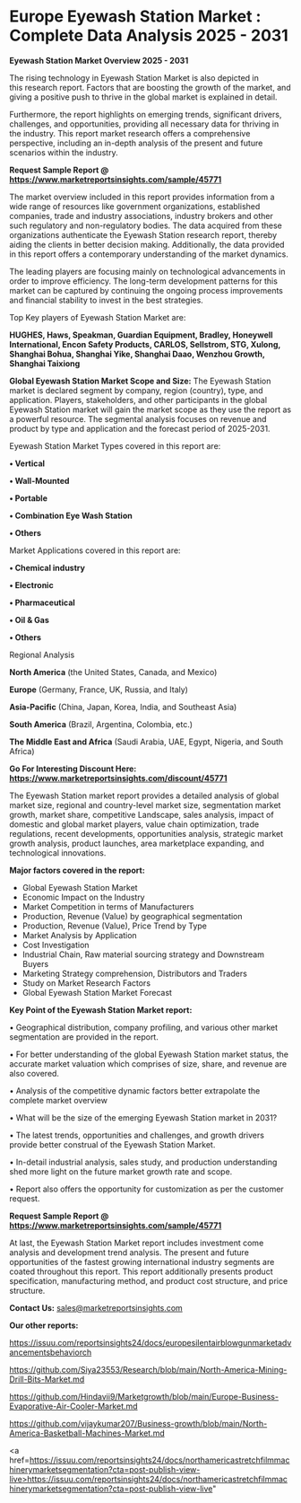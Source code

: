 # Europe Eyewash Station Market : Complete Data Analysis 2025 - 2031

<Strong> Eyewash Station Market Overview 2025 - 2031</strong>

The rising technology in Eyewash Station Market is also depicted in this research report. Factors that are boosting the growth of the market, and giving a positive push to thrive in the global market is explained in detail.

Furthermore, the report highlights on emerging trends, significant drivers, challenges, and opportunities, providing all necessary data for thriving in the industry. This report market research offers a comprehensive perspective, including an in-depth analysis of the present and future scenarios within the industry.

<strong>Request Sample Report @ <a href=https://www.marketreportsinsights.com/sample/45771>https://www.marketreportsinsights.com/sample/45771</a></strong>

The market overview included in this report provides information from a wide range of resources like government organizations, established companies, trade and industry associations, industry brokers and other such regulatory and non-regulatory bodies. The data acquired from these organizations authenticate the Eyewash Station research report, thereby aiding the clients in better decision making. Additionally, the data provided in this report offers a contemporary understanding of the market dynamics.

The leading players are focusing mainly on technological advancements in order to improve efficiency. The long-term development patterns for this market can be captured by continuing the ongoing process improvements and financial stability to invest in the best strategies.

Top Key players of Eyewash Station Market are:

<strong>HUGHES, Haws, Speakman, Guardian Equipment, Bradley, Honeywell International, Encon Safety Products, CARLOS, Sellstrom, STG, Xulong, Shanghai Bohua, Shanghai Yike, Shanghai Daao, Wenzhou Growth, Shanghai Taixiong</strong>

<strong><b>Global Eyewash Station Market Scope and Size:</b></strong>
The Eyewash Station market is declared segment by company, region (country), type, and application. Players, stakeholders, and other participants in the global Eyewash Station market will gain the market scope as they use the report as a powerful resource. The segmental analysis focuses on revenue and product by type and application and the forecast period of 2025-2031.

Eyewash Station Market Types covered in this report are:

<strong>•  Vertical

•  Wall-Mounted

•  Portable

•  Combination Eye Wash Station

•  Others</strong>

Market Applications covered in this report are:

<strong>•  Chemical industry

•  Electronic

•  Pharmaceutical

•  Oil & Gas

•  Others</strong> 

Regional Analysis

<strong>North America</strong> (the United States, Canada, and Mexico)

<strong>Europe</strong> (Germany, France, UK, Russia, and Italy)

<strong>Asia-Pacific</strong> (China, Japan, Korea, India, and Southeast Asia)

<strong>South America</strong> (Brazil, Argentina, Colombia, etc.)

<strong>The Middle East and Africa</strong> (Saudi Arabia, UAE, Egypt, Nigeria, and South Africa)

<strong>Go For Interesting Discount Here: <a href=https://www.marketreportsinsights.com/discount/45771>https://www.marketreportsinsights.com/discount/45771</a></strong>

The Eyewash Station market report provides a detailed analysis of global market size, regional and country-level market size, segmentation market growth, market share, competitive Landscape, sales analysis, impact of domestic and global market players, value chain optimization, trade regulations, recent developments, opportunities analysis, strategic market growth analysis, product launches, area marketplace expanding, and technological innovations.

<strong><b>Major factors covered in the report:</b></strong>
<ul>
  <li>Global Eyewash Station Market </li>
  <li>Economic Impact on the Industry</li>
  <li>Market Competition in terms of Manufacturers</li>
  <li>Production, Revenue (Value) by geographical segmentation</li>
  <li>Production, Revenue (Value), Price Trend by Type</li>
  <li>Market Analysis by Application</li>
  <li>Cost Investigation</li>
  <li>Industrial Chain, Raw material sourcing strategy and Downstream Buyers</li>
  <li>Marketing Strategy comprehension, Distributors and Traders</li>
  <li>Study on Market Research Factors</li>
  <li>Global Eyewash Station Market Forecast</li>
</ul>

<strong><b>Key Point of the Eyewash Station Market report:</b></strong>

• Geographical distribution, company profiling, and various other market segmentation are provided in the report.

• For better understanding of the global Eyewash Station market status, the accurate market valuation which comprises of size, share, and revenue are also covered.

• Analysis of the competitive dynamic factors better extrapolate the complete market overview

• What will be the size of the emerging Eyewash Station market in 2031?

• The latest trends, opportunities and challenges, and growth drivers provide better construal of the Eyewash Station Market.

• In-detail industrial analysis, sales study, and production understanding shed more light on the future market growth rate and scope.

• Report also offers the opportunity for customization as per the customer request.

<strong>Request Sample Report @ <a href=https://www.marketreportsinsights.com/sample/45771>https://www.marketreportsinsights.com/sample/45771</a></strong>

At last, the Eyewash Station Market report includes investment come analysis and development trend analysis. The present and future opportunities of the fastest growing international industry segments are coated throughout this report. This report additionally presents product specification, manufacturing method, and product cost structure, and price structure.

<strong>Contact Us:</strong>
sales@marketreportsinsights.com

<strong>Our other reports:</strong>

<a href=https://issuu.com/reportsinsights24/docs/europesilentairblowgunmarketadvancementsbehaviorch>https://issuu.com/reportsinsights24/docs/europesilentairblowgunmarketadvancementsbehaviorch</a>

<a href=https://github.com/Siya23553/Research/blob/main/North-America-Mining-Drill-Bits-Market.md>https://github.com/Siya23553/Research/blob/main/North-America-Mining-Drill-Bits-Market.md</a>

<a href=https://github.com/Hindavii9/Marketgrowth/blob/main/Europe-Business-Evaporative-Air-Cooler-Market.md>https://github.com/Hindavii9/Marketgrowth/blob/main/Europe-Business-Evaporative-Air-Cooler-Market.md</a>

<a href=https://github.com/vijaykumar207/Business-growth/blob/main/North-America-Basketball-Machines-Market.md>https://github.com/vijaykumar207/Business-growth/blob/main/North-America-Basketball-Machines-Market.md</a>

<a href=https://issuu.com/reportsinsights24/docs/northamericastretchfilmmachinerymarketsegmentation?cta=post-publish-view-live>https://issuu.com/reportsinsights24/docs/northamericastretchfilmmachinerymarketsegmentation?cta=post-publish-view-live</a>"
